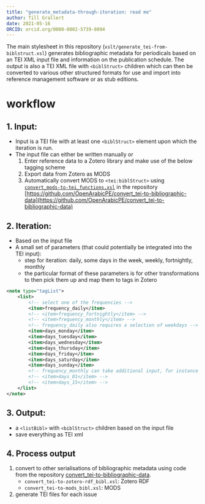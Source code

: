```yaml
---
title: "generate_metadata-through-iteration: read me"
author: Till Grallert
date: 2021-05-16
ORCID: orcid.org/0000-0002-5739-8094
---
```


The main stylesheet in this repository (`xslt/generate_tei-from-biblstruct.xsl`) generates bibliographic metadata for periodicals based on an TEI XML input file and information on the publication schedule. The output is also a TEI XML file with `<biblStruct>` children which can then be converted to various other structured formats for use and import into reference management software or as stub editions.

# workflow

## 1. Input:

- Input is a TEI file with at least one `<biblStruct>` element upon which the iteration is run.
- The input file can either be written manually or
    1. Enter reference data to a Zotero library and make use of the below tagging scheme
    2. Export data from Zotero as MODS
    3. Automatically convert MODS to `<tei:biblStruct>` using [`convert_mods-to-tei_functions.xsl`](https://github.com/OpenArabicPE/convert_tei-to-bibliographic-data/blob/master/xslt/convert_mods-to-tei_functions.xsl) in the repository [https://github.com/OpenArabicPE/convert_tei-to-bibliographic-data](https://github.com/OpenArabicPE/convert_tei-to-bibliographic-data)

## 2. Iteration:

- Based on the input file
- A small set of parameters (that could potentially be integrated into the TEI input):
    + step for iteration: daily, some days in the week, weekly, fortnightly, monthly
    + the particular format of these parameters is for other transformations to then pick them up and map them to tags in Zotero

```xml
<note type="tagList">
    <list>
        <!-- select one of the frequencies -->
        <item>frequency_daily</item>
        <!-- <item>frequency_fortnightly</item> -->
        <!-- <item>frequency_monthly</item> -->
        <!-- frequency_daily also requires a selection of weekdays -->
        <item>days_monday</item>
        <item>days_tuesday</item>
        <item>days_wednesday</item>
        <item>days_thursday</item>
        <item>days_friday</item>
        <item>days_saturday</item>
        <item>days_sunday</item>
        <!-- frequency_monthly can take additional input, for instance each 1st and 15th -->
        <!-- <item>days_01</item> -->
        <!-- <item>days_15</item> -->
    </list>
</note>
```

## 3. Output:

- a `<listBibl>` with `<biblStruct>` children based on the input file
- save everything as TEI xml

## 4. Process output

1. convert to other serialisations of bibliographic metadata using code from the repository [convert_tei-to-bibliographic-data](https://github.com/openarabicpe/convert_tei-to-bibliographic-data).
    - `convert_tei-to-zotero-rdf_bibl.xsl`: Zotero RDF
    - `convert_tei-to-mods_bibl.xsl`: MODS
2. generate TEI files for each issue